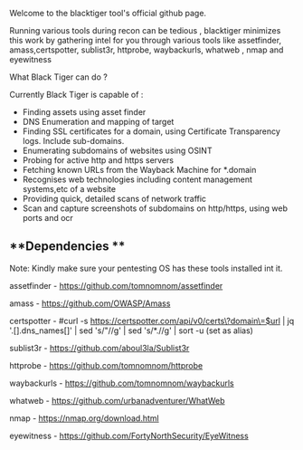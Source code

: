 
Welcome to the blacktiger tool's official github page.

Running various tools during recon can be tedious , blacktiger minimizes this work by gathering intel for you through various tools like assetfinder, amass,certspotter, sublist3r, httprobe, waybackurls, whatweb , nmap and eyewitness 

What Black Tiger can do ?

Currently Black Tiger is capable of :

* Finding assets using asset finder
* DNS Enumeration and mapping of target 
* Finding SSL certificates for a domain, using Certificate Transparency logs. Include sub-domains.
* Enumerating subdomains of websites using OSINT
* Probing for active http and https servers
* Fetching known URLs from the Wayback Machine for *.domain 
* Recognises web technologies including content management systems,etc of a website
* Providing quick, detailed scans of network traffic
* Scan and capture screenshots of subdomains on http/https, using web ports and ocr


**Dependencies **
---------------------------------------------------------------------------------------------------------------------------------------------------------------------------------

Note: Kindly make sure your pentesting OS has these tools installed int it.

assetfinder - https://github.com/tomnomnom/assetfinder

amass - https://github.com/OWASP/Amass

certspotter - #curl -s https://certspotter.com/api/v0/certs\?domain\=$url | jq '.[].dns_names[]' | sed 's/"//g' | sed 's/*.//g' | sort -u (set as alias)

sublist3r - https://github.com/aboul3la/Sublist3r

httprobe - https://github.com/tomnomnom/httprobe

waybackurls - https://github.com/tomnomnom/waybackurls

whatweb - https://github.com/urbanadventurer/WhatWeb

nmap - https://nmap.org/download.html

eyewitness - https://github.com/FortyNorthSecurity/EyeWitness
